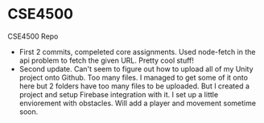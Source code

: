 # CSE4500
CSE4500 Repo

- First 2 commits, compeleted core assignments. Used node-fetch in the api problem to fetch the given URL. Pretty cool stuff!
- Second update. Can't seem to figure out how to upload all of my Unity project onto Github. Too many files. I managed to get some of it onto here but 2 folders have too many files to be uploaded. But I created a project and setup Firebase integration with it. I set up a little enviorement with obstacles. Will add a player and movement sometime soon. 
